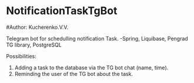 # NotificationTaskTgBot
#Author: Kucherenko.V.V.

Telegram bot for schedulling notification Task. -Spring, Liquibase, Pengrad TG library, PostgreSQL

Possibilities:

1. Adding a task to the database via the TG bot chat (name, time).
2. Reminding the user of the TG bot about the task.
